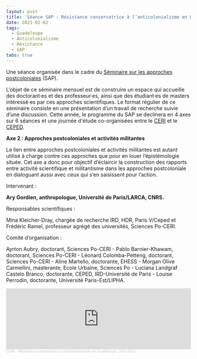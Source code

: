 ```yaml
---
layout: post
title: 'Séance SAP : Résistance conservatrice à l’anticolonialisme en Guadeloupe 1970-2015'
date: 2021-02-02
tags:
  - Guadeloupe
  - Anticolonialisme
  - Résistance
  - SAP
tabs: true
---
```


Une séance organisée dans le cadre du [Séminaire sur les approches
postcoloniales](http://www.sciencespo.fr/ceri/fr/content/seminaire-sur-les-approches-postcoloniales-sap-1)
(SAP).

L’objet de ce séminaire mensuel est de construire un espace qui accueille des
doctorant·es et des professeur·es, ainsi que des étudiant·es de masters
intéressé·es par ces approches scientifiques. Le format régulier de ce
séminaire consiste en une présentation d’un travail de recherche suivie d’une
discussion. Cette année, le programme du SAP se declinera en 4 axes sur 6
séances et une journée d'étude co-organisées entre le
[CERI](http://www.sciencespo.fr/ceri/fr) et le [CEPED](https://www.ceped.org/).

**Axe 2 : Approches postcoloniales et activités militantes**

Le lien entre approches postcoloniales et activités militantes est autant
utilisé à charge contre ces approches que pour en louer l’épistémologie située.
Cet axe a donc pour objectif d’éclaircir la construction des rapports entre
activité scientifique et militantisme dans les approches postcoloniale en
dialoguant aussi avec ceux qui s’en saisissent pour l’action.

Intervenant :

**Ary Gordien, anthropologue, Université de Paris/LARCA, CNRS.**

Responsables scientifiques :

Mina Kleicher-Dray, chargée de recherche IRD, HDR, Paris V/Ceped et Frédéric
Ramel, professeur agrégé des universités, Sciences Po-CERI.

Comité d’organisation :

Ayrton Aubry, doctorant, Sciences Po-CERI - Pablo Barnier-Khawam, doctorant,
Sciences Po-CERI - Léonard Colomba-Petteng, doctorant, Sciences Po-CERI - Aline
Martello, doctorante, EHESS -  Morgan Olive Carmellini, masterante, Ecole
Urbaine, Sciences Po - Luciana Landgraf Castelo Branco, doctorante, CEPED,
IRD-Université de Paris -  Louise Perrodin, doctorante, Université
Paris-Est/LIPHA.

<iframe width="100%" height="166" scrolling="no" frameborder="no" allow="autoplay" src="https://w.soundcloud.com/player/?url=https%3A//api.soundcloud.com/tracks/978217918&color=e6142d"></iframe><div style="font-size: 10px; color: #cccccc;line-break: anywhere;word-break: normal;overflow: hidden;white-space: nowrap;text-overflow: ellipsis; font-family: Interstate,Lucida Grande,Lucida Sans Unicode,Lucida Sans,Garuda,Verdana,Tahoma,sans-serif;font-weight: 100;"><a href="https://soundcloud.com/ceri-5" title="CERI" target="_blank" style="color: #cccccc; text-decoration: none;">CERI</a> · <a href="https://soundcloud.com/ceri-5/resistance-conservatrice-a-lanticolonialisme-en-guadeloupe-1970-2015" title="Résistance conservatrice à l&#x27;anticolonialisme en Guadeloupe 1970-2015" target="_blank" style="color: #cccccc; text-decoration: none;">Résistance conservatrice à l&#x27;anticolonialisme en Guadeloupe 1970-2015</a></div>
